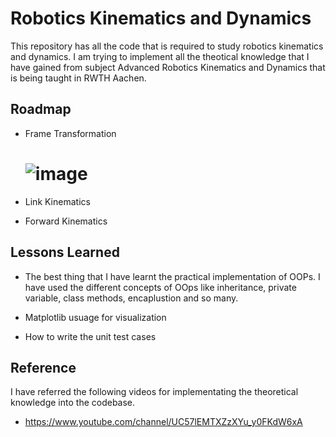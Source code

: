 
# Robotics Kinematics and Dynamics


This repository has all the code that is required  to study robotics kinematics and dynamics. I am trying to implement all the theotical knowledge that I have gained  from  subject Advanced Robotics Kinematics and Dynamics that is being taught in RWTH Aachen.


## Roadmap

- Frame Transformation 
   # ![image](https://user-images.githubusercontent.com/62834697/155801360-ad4ba2bd-977e-44de-bc62-5a3ea87f0d19.png)

- Link Kinematics
- Forward Kinematics



## Lessons Learned

- The best thing that I have learnt the practical implementation of OOPs. I have used the different concepts of OOps like inheritance, private variable, class methods, encaplustion and so many.

- Matplotlib usuage for visualization
- How to write the unit test cases


## Reference

I have referred the following videos for implementating the theoretical knowledge into the codebase.

- https://www.youtube.com/channel/UC57lEMTXZzXYu_y0FKdW6xA

